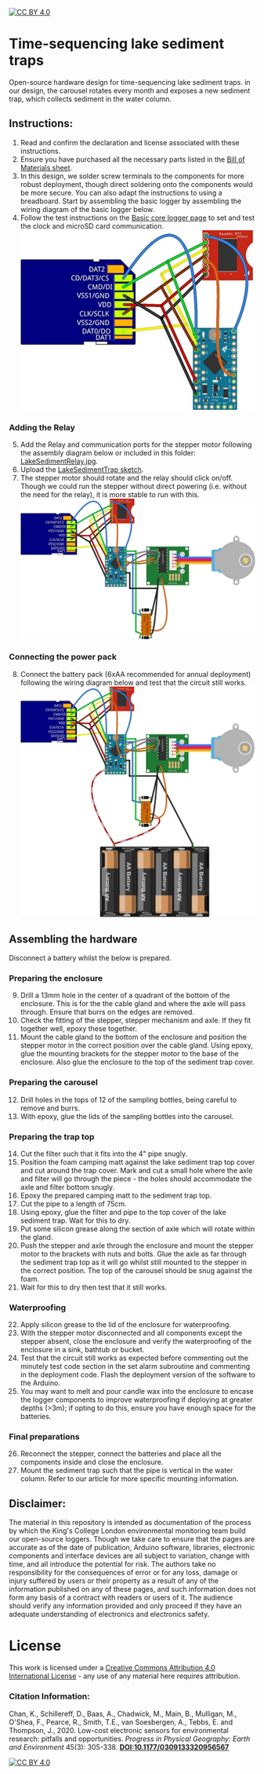 [![CC BY 4.0][cc-by-shield]][cc-by]

# Time-sequencing lake sediment traps
Open-source hardware design for time-sequencing lake sediment traps. in our design, the carousel rotates every month and exposes a new sediment trap, which collects sediment in the water column. 

## Instructions:
1. Read and confirm the declaration and license associated with these instructions.
2. Ensure you have purchased all the necessary parts listed in the [Bill of Materials sheet](https://docs.google.com/spreadsheets/d/1BAKtbqieHCemCTPPsL36uj2QXcKh0NGoTecxeYXc90M/edit#gid=1020050693).
3. In this design, we solder screw terminals to the components for more robust deployment, though direct soldering onto the components would be more secure. You can also adapt the instructions to using a breadboard. Start by assembling the basic logger by assembling the wiring diagram of the basic logger below.
4. Follow the test instructions on the [Basic core logger page](https://github.com/KCLGeography/environmental-monitoring/tree/master/basic-logger) to set and test the clock and microSD card communication.
![Soldered Basic Logger schematic (made with Fritzing)](LakeSedimentBasicLogger.jpg)

### Adding the Relay
5. Add the Relay and communication ports for the stepper motor following the assembly diagram below or included in this folder: [LakeSedimentRelay.jpg](LakeSedimentRelay.jpg).
6. Upload the [LakeSedimentTrap sketch](LakeSedimentTrap.ino).
7. The stepper motor should rotate and the relay should click on/off. Though we could run the stepper without direct powering (i.e. without the need for the relay), it is more stable to run with this.
![Stepper and relay circuit schematic (made with Fritzing)](LakeSedimentRelay.jpg)

### Connecting the power pack
8. Connect the battery pack (6xAA recommended for annual deployment) following the wiring diagram below and test that the circuit still works.
![Full circuit schematic (made with Fritzing)](LakeSediment.jpg)

## Assembling the hardware
Disconnect a battery whilst the below is prepared.

### Preparing the enclosure
9. Drill a 13mm hole in the center of a quadrant of the bottom of the enclosure. This is for the the cable gland and where the axle will pass through. Ensure that burrs on the edges are removed.
10. Check the fitting of the stepper, stepper mechanism and axle. If they fit together well, epoxy these together.
11. Mount the cable gland to the bottom of the enclosure and position the stepper motor in the correct position over the cable gland. Using epoxy, glue the mounting brackets for the stepper motor to the base of the enclosure. Also glue the enclosure to the top of the sediment trap cover.

### Preparing the carousel
12. Drill holes in the tops of 12 of the sampling bottles, being careful to remove and burrs.
13. With epoxy, glue the lids of the sampling bottles into the carousel.

### Preparing the trap top
14. Cut the filter such that it fits into the 4" pipe snugly.
15. Position the foam camping matt against the lake sediment trap top cover and cut around the trap cover. Mark and cut a small hole where the axle and filter will go through the piece - the holes should accommodate the axle and filter bottom snugly. 
16. Epoxy the prepared camping matt to the sediment trap top.
17. Cut the pipe to a length of 75cm.
18. Using epoxy, glue the filter and pipe to the top cover of the lake sediment trap. Wait for this to dry.
19. Put some silicon grease along the section of axle which will rotate within the gland.
20. Push the stepper and axle through the enclosure and mount the stepper motor to the brackets with nuts and bolts. Glue the axle as far through the sediment trap top as it will go whilst still mounted to the stepper in the correct position. The top of the carousel should be snug against the foam.
21. Wait for this to dry then test that it still works.

### Waterproofing
22. Apply silicon grease to the lid of the enclosure for waterproofing. 
23. With the stepper motor disconnected and all components except the stepper absent, close the enclosure and verify the waterproofing of the enclosure in a sink, bathtub or bucket.
24. Test that the circuit still works as expected before commenting out the minutely test code section in the set alarm subroutine and commenting in the deployment code. Flash the deployment version of the software to the Arduino.
25. You may want to melt and pour candle wax into the enclosure to encase the logger components to improve waterproofing if deploying at greater depths (>3m); if opting to do this, ensure you have enough space for the batteries.

### Final preparations
26. Reconnect the stepper, connect the batteries and place all the components inside and close the enclosure.
27. Mount the sediment trap such that the pipe is vertical in the water column. Refer to our article for more specific mounting information.



## Disclaimer: 
The material in this repository is intended as documentation of the process by which the King's College London environmental monitoring team build our open-source loggers. Though we take care to ensure that the pages are accurate as of the date of publication, Arduino software, libraries, electronic components and interface devices are all subject to variation, change with time, and all introduce the potential for risk. The authors take no responsibility for the consequences of error or for any loss, damage or injury suffered by users or their property as a result of any of the information published on any of these pages, and such information does not form any basis of a contract with readers or users of it. The audience should verify any information provided and only proceed if they have an adequate understanding of electronics and electronics safety.


# License
This work is licensed under a [Creative Commons Attribution 4.0 International
License][cc-by] - any use of any material here requires attribution.

### Citation Information:
Chan, K., Schillereff, D., Baas, A., Chadwick, M., Main, B., Mulligan, M., O'Shea, F., Pearce, R., Smith, T.E., van Soesbergen, A., Tebbs, E. and Thompson, J., 2020. Low-cost electronic sensors for environmental research: pitfalls and opportunities. <em>Progress in Physical Geography: Earth and Environment</em> 45(3): 305-338. **[DOI:10.1177/0309133320956567](https://doi.org/10.1177/0309133320956567)**

[![CC BY 4.0][cc-by-image]][cc-by]

[cc-by]: http://creativecommons.org/licenses/by/4.0/
[cc-by-image]: https://i.creativecommons.org/l/by/4.0/88x31.png
[cc-by-shield]: https://img.shields.io/badge/License-CC%20BY%204.0-lightgrey.svg
